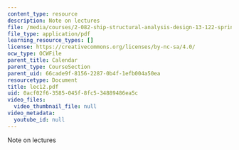 ```yaml
---
content_type: resource
description: Note on lectures
file: /media/courses/2-082-ship-structural-analysis-design-13-122-spring-2003/0acf02f63585045f8fc534889486ea5c_lec12.pdf
file_type: application/pdf
learning_resource_types: []
license: https://creativecommons.org/licenses/by-nc-sa/4.0/
ocw_type: OCWFile
parent_title: Calendar
parent_type: CourseSection
parent_uid: 66cade9f-8156-2287-0b4f-1efb004a50ea
resourcetype: Document
title: lec12.pdf
uid: 0acf02f6-3585-045f-8fc5-34889486ea5c
video_files:
  video_thumbnail_file: null
video_metadata:
  youtube_id: null
---
```

Note on lectures